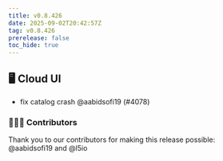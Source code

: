 ```yaml
---
title: v0.8.426
date: 2025-09-02T20:42:57Z
tag: v0.8.426
prerelease: false
toc_hide: true
---
```


## 🖥 Cloud UI

- fix catalog crash @aabidsofi19 (#4078)

### 👨🏽‍💻 Contributors

Thank you to our contributors for making this release possible:
@aabidsofi19 and @l5io

